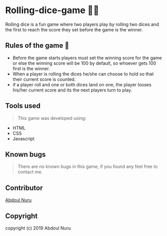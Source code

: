 # Rolling-dice-game :game_die::game_die:

Rolling dice is a fun game where two players play by rolling two dices and the first to reach the score they set before the game is the winner.

## Rules of the game :scroll:
- Before the game starts players must set the winning score for the game or else the winning score will be 100 by default, so whoever gets 100 first is the winner.
- When a player is rolling the dices he/she can choose to hold so that their current score is counted.
- if a player roll and one or both dices land on one, the player looses his/her current score and its the next players turn to play.

## Tools used
>This game was developed using:
- HTML
- CSS
- Javascript

## Known bugs
> There are no known bugs in this game, if you found any feel free to contact me.

## Contributor
[Abdoul Nuru](abdoulniyigena@gmail.com)

## Copyright
copyright (c) 2019 Abdoul Nuru